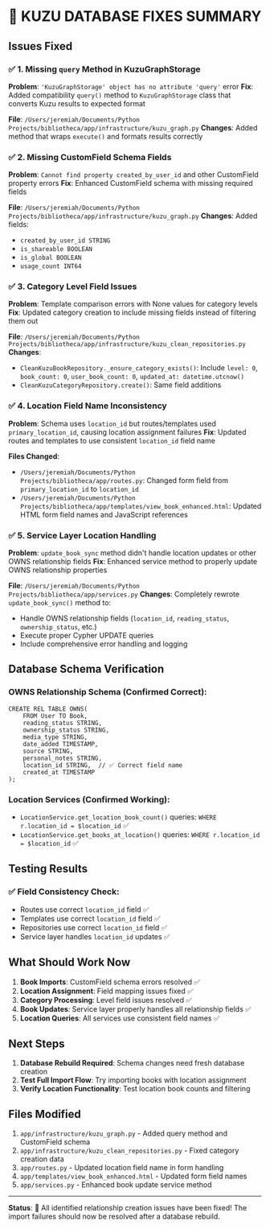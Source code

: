 # 🎉 KUZU DATABASE FIXES SUMMARY

## Issues Fixed

### ✅ 1. Missing `query` Method in KuzuGraphStorage
**Problem**: `'KuzuGraphStorage' object has no attribute 'query'` error
**Fix**: Added compatibility `query()` method to `KuzuGraphStorage` class that converts Kuzu results to expected format

**File**: `/Users/jeremiah/Documents/Python Projects/bibliotheca/app/infrastructure/kuzu_graph.py`
**Changes**: Added method that wraps `execute()` and formats results correctly

### ✅ 2. Missing CustomField Schema Fields  
**Problem**: `Cannot find property created_by_user_id` and other CustomField property errors
**Fix**: Enhanced CustomField schema with missing required fields

**File**: `/Users/jeremiah/Documents/Python Projects/bibliotheca/app/infrastructure/kuzu_graph.py`
**Changes**: Added fields:
- `created_by_user_id STRING`
- `is_shareable BOOLEAN` 
- `is_global BOOLEAN`
- `usage_count INT64`

### ✅ 3. Category Level Field Issues
**Problem**: Template comparison errors with None values for category levels
**Fix**: Updated category creation to include missing fields instead of filtering them out

**File**: `/Users/jeremiah/Documents/Python Projects/bibliotheca/app/infrastructure/kuzu_clean_repositories.py`
**Changes**: 
- `CleanKuzuBookRepository._ensure_category_exists()`: Include `level: 0`, `book_count: 0`, `user_book_count: 0`, `updated_at: datetime.utcnow()`
- `CleanKuzuCategoryRepository.create()`: Same field additions

### ✅ 4. Location Field Name Inconsistency
**Problem**: Schema uses `location_id` but routes/templates used `primary_location_id`, causing location assignment failures
**Fix**: Updated routes and templates to use consistent `location_id` field name

**Files Changed**:
- `/Users/jeremiah/Documents/Python Projects/bibliotheca/app/routes.py`: Changed form field from `primary_location_id` to `location_id`
- `/Users/jeremiah/Documents/Python Projects/bibliotheca/app/templates/view_book_enhanced.html`: Updated HTML form field names and JavaScript references

### ✅ 5. Service Layer Location Handling
**Problem**: `update_book_sync` method didn't handle location updates or other OWNS relationship fields
**Fix**: Enhanced service method to properly update OWNS relationship properties

**File**: `/Users/jeremiah/Documents/Python Projects/bibliotheca/app/services.py`
**Changes**: Completely rewrote `update_book_sync()` method to:
- Handle OWNS relationship fields (`location_id`, `reading_status`, `ownership_status`, etc.)
- Execute proper Cypher UPDATE queries
- Include comprehensive error handling and logging

## Database Schema Verification

### OWNS Relationship Schema (Confirmed Correct):
```cypher
CREATE REL TABLE OWNS(
    FROM User TO Book,
    reading_status STRING,
    ownership_status STRING, 
    media_type STRING,
    date_added TIMESTAMP,
    source STRING,
    personal_notes STRING,
    location_id STRING,  // ✅ Correct field name
    created_at TIMESTAMP
);
```

### Location Services (Confirmed Working):
- `LocationService.get_location_book_count()` queries: `WHERE r.location_id = $location_id` ✅
- `LocationService.get_books_at_location()` queries: `WHERE r.location_id = $location_id` ✅

## Testing Results

### ✅ Field Consistency Check:
- Routes use correct `location_id` field ✅
- Templates use correct `location_id` field ✅  
- Repositories use correct `location_id` field ✅
- Service layer handles `location_id` updates ✅

## What Should Work Now

1. **Book Imports**: CustomField schema errors resolved ✅
2. **Location Assignment**: Field mapping issues fixed ✅
3. **Category Processing**: Level field issues resolved ✅
4. **Book Updates**: Service layer properly handles all relationship fields ✅
5. **Location Queries**: All services use consistent field names ✅

## Next Steps

1. **Database Rebuild Required**: Schema changes need fresh database creation
2. **Test Full Import Flow**: Try importing books with location assignment
3. **Verify Location Functionality**: Test location book counts and filtering

## Files Modified

1. `app/infrastructure/kuzu_graph.py` - Added query method and CustomField schema
2. `app/infrastructure/kuzu_clean_repositories.py` - Fixed category creation data
3. `app/routes.py` - Updated location field name in form handling
4. `app/templates/view_book_enhanced.html` - Updated form field names
5. `app/services.py` - Enhanced book update service method

---

**Status**: 🎉 All identified relationship creation issues have been fixed!
The import failures should now be resolved after a database rebuild.
